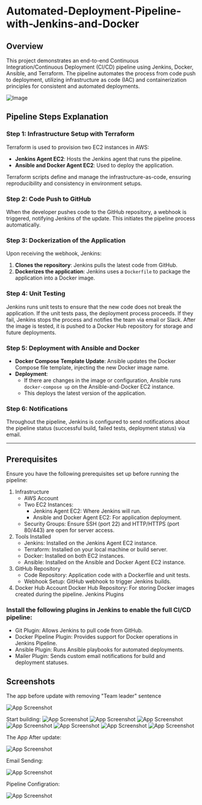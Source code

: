 # Automated-Deployment-Pipeline-with-Jenkins-and-Docker

## Overview
This project demonstrates an end-to-end Continuous Integration/Continuous Deployment (CI/CD) pipeline using Jenkins, Docker, Ansible, and Terraform. The pipeline automates the process from code push to deployment, utilizing infrastructure as code (IAC) and containerization principles for consistent and automated deployments.

![Image](pipeline-image.png)


## Pipeline Steps Explanation

### Step 1: Infrastructure Setup with Terraform

Terraform is used to provision two EC2 instances in AWS:
- **Jenkins Agent EC2**: Hosts the Jenkins agent that runs the pipeline.
- **Ansible and Docker Agent EC2**: Used to deploy the application.

Terraform scripts define and manage the infrastructure-as-code, ensuring reproducibility and consistency in environment setups.




### Step 2: Code Push to GitHub

When the developer pushes code to the GitHub repository, a webhook is triggered, notifying Jenkins of the update. This initiates the pipeline process automatically.



### Step 3: Dockerization of the Application

Upon receiving the webhook, Jenkins:
1. **Clones the repository**: Jenkins pulls the latest code from GitHub.
2. **Dockerizes the application**: Jenkins uses a `Dockerfile` to package the application into a Docker image.



### Step 4: Unit Testing

Jenkins runs unit tests to ensure that the new code does not break the application. If the unit tests pass, the deployment process proceeds. If they fail, Jenkins stops the process and notifies the team via email or Slack. After the image is tested, it is pushed to a Docker Hub repository for storage and future deployments.



### Step 5: Deployment with Ansible and Docker

- **Docker Compose Template Update**: Ansible updates the Docker Compose file template, injecting the new Docker image name.
- **Deployment**: 
   - If there are changes in the image or configuration, Ansible runs `docker-compose up` on the Ansible-and-Docker EC2 instance.
   - This deploys the latest version of the application.



### Step 6: Notifications

Throughout the pipeline, Jenkins is configured to send notifications about the pipeline status (successful build, failed tests, deployment status) via email.




---

 ## Prerequisites
Ensure you have the following prerequisites set up before running the pipeline:

1. Infrastructure
    - AWS Account
    - Two EC2 Instances:
        - Jenkins Agent EC2: Where Jenkins will run.
        - Ansible and Docker Agent EC2: For application deployment.
    - Security Groups: Ensure SSH (port 22) and HTTP/HTTPS (port 80/443) are open for server access.
2. Tools Installed
    - Jenkins: Installed on the Jenkins Agent EC2 instance.
    - Terraform: Installed on your local machine or build server.
    - Docker: Installed on both EC2 instances.
    - Ansible: Installed on the Ansible and Docker Agent EC2 instance.
3. GitHub Repository
    - Code Repository: Application code with a Dockerfile and unit tests.
    - Webhook Setup: GitHub webhook to trigger Jenkins builds.
4. Docker Hub Account
Docker Hub Repository: For storing Docker images created during the pipeline.
Jenkins Plugins

### Install the following plugins in Jenkins to enable the full CI/CD pipeline:

- Git Plugin: Allows Jenkins to pull code from GitHub.
- Docker Pipeline Plugin: Provides support for Docker operations in Jenkins Pipeline.
- Ansible Plugin: Runs Ansible playbooks for automated deployments.
- Mailer Plugin: Sends custom email notifications for build and deployment statuses.


## Screenshots
<div text-align="center">
The app before update with removing "Team leader" sentence

![App Screenshot](./Screenshots/WhatsApp%20Image%202024-10-08%20at%2023.02.57.jpeg)

Start building:
![App Screenshot](./Screenshots/WhatsApp%20Image%202024-10-08%20at%2023.00.00%20(2).jpeg)
![App Screenshot](./Screenshots/WhatsApp%20Image%202024-10-08%20at%2023.00.01.jpeg)
![App Screenshot](./Screenshots/WhatsApp%20Image%202024-10-08%20at%2023.00.01%20(1).jpeg)
![App Screenshot](./Screenshots/WhatsApp%20Image%202024-10-08%20at%2023.00.02.jpeg)
![App Screenshot](./Screenshots/WhatsApp%20Image%202024-10-08%20at%2023.00.02%20(1).jpeg)
![App Screenshot](./Screenshots/WhatsApp%20Image%202024-10-08%20at%2023.00.03.jpeg)
![App Screenshot](./Screenshots/WhatsApp%20Image%202024-10-08%20at%2023.00.04.jpeg)

The App After update:

![App Screenshot](./Screenshots/WhatsApp%20Image%202024-10-08%20at%2023.00.00%20(1).jpeg)

Email Sending: 

![App Screenshot](./Screenshots/WhatsApp%20Image%202024-10-08%20at%2023.00.04%20(2).jpeg)

Pipeline Configration:

![App Screenshot](./Screenshots/WhatsApp%20Image%202024-10-08%20at%2023.00.04%20(1).jpeg)


</div>



